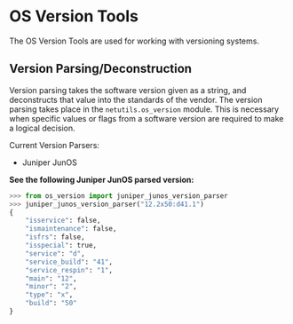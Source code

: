 # OS Version Tools

The OS Version Tools are used for working with versioning systems.

## Version Parsing/Deconstruction
Version parsing takes the software version given as a string, and deconstructs that value into the standards of the vendor.  The version parsing takes place in the `netutils.os_version` module.  This is necessary when specific values or flags from a software version are required to make a logical decision.  

Current Version Parsers:

- Juniper JunOS

**See the following Juniper JunOS parsed version:**

```python
>>> from os_version import juniper_junos_version_parser
>>> juniper_junos_version_parser("12.2x50:d41.1")
{
    "isservice": false,
    "ismaintenance": false,
    "isfrs": false,
    "isspecial": true,
    "service": "d",
    "service_build": "41",
    "service_respin": "1",
    "main": "12",
    "minor": "2",
    "type": "x",
    "build": "50"
}
```
